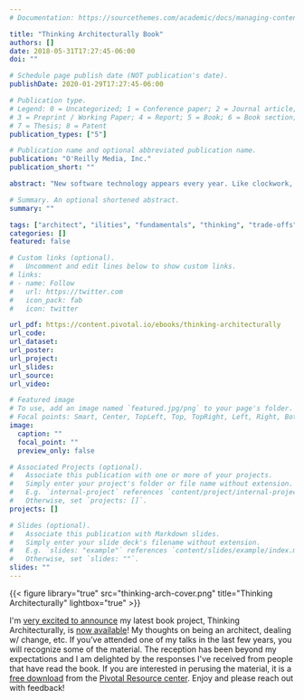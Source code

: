 ```yaml
---
# Documentation: https://sourcethemes.com/academic/docs/managing-content/

title: "Thinking Architecturally Book"
authors: []
date: 2018-05-31T17:27:45-06:00
doi: ""

# Schedule page publish date (NOT publication's date).
publishDate: 2020-01-29T17:27:45-06:00

# Publication type.
# Legend: 0 = Uncategorized; 1 = Conference paper; 2 = Journal article;
# 3 = Preprint / Working Paper; 4 = Report; 5 = Book; 6 = Book section;
# 7 = Thesis; 8 = Patent
publication_types: ["5"]

# Publication name and optional abbreviated publication name.
publication: "O'Reilly Media, Inc."
publication_short: ""

abstract: "New software technology appears every year. Like clockwork, another language, library, pattern, or approach will arrive on the  scene with plenty of hype and developer enthusiasm. As someone whose job requires making architectural decisions, you need to evaluate these new technologies with an eye toward the inevitable tradeoffs before deciding if a new framework or language is right for your project."

# Summary. An optional shortened abstract.
summary: ""

tags: ["architect", "ilities", "fundamentals", "thinking", "trade-offs", "technology", "techniques", "fundamentals", "Pivotal", "principles", "lessons learned", "architecture", "book"]
categories: []
featured: false

# Custom links (optional).
#   Uncomment and edit lines below to show custom links.
# links:
# - name: Follow
#   url: https://twitter.com
#   icon_pack: fab
#   icon: twitter

url_pdf: https://content.pivotal.io/ebooks/thinking-architecturally
url_code:
url_dataset:
url_poster:
url_project:
url_slides:
url_source:
url_video:

# Featured image
# To use, add an image named `featured.jpg/png` to your page's folder.
# Focal points: Smart, Center, TopLeft, Top, TopRight, Left, Right, BottomLeft, Bottom, BottomRight.
image:
  caption: ""
  focal_point: ""
  preview_only: false

# Associated Projects (optional).
#   Associate this publication with one or more of your projects.
#   Simply enter your project's folder or file name without extension.
#   E.g. `internal-project` references `content/project/internal-project/index.md`.
#   Otherwise, set `projects: []`.
projects: []

# Slides (optional).
#   Associate this publication with Markdown slides.
#   Simply enter your slide deck's filename without extension.
#   E.g. `slides: "example"` references `content/slides/example/index.md`.
#   Otherwise, set `slides: ""`.
slides: ""
---
```

{{< figure library="true" src="thinking-arch-cover.png" title="Thinking Architecturally" lightbox="true" >}}

I'm [very excited to announce](https://twitter.com/ntschutta/status/997184365363843073) my latest book project, Thinking Architecturally, is [now available](https://content.pivotal.io/ebooks/thinking-architecturally)! My thoughts on being an architect, dealing w/ change, etc. If you’ve attended one of my talks in the last few years, you will recognize some of the material. The reception has been beyond my expectations and I am delighted by the responses I've received from people that have read the book. If you are interested in perusing the material, it is a [free download](https://content.pivotal.io/ebooks/thinking-architecturally) from the [Pivotal Resource center](https://content.pivotal.io/resources). Enjoy and please reach out with feedback!
